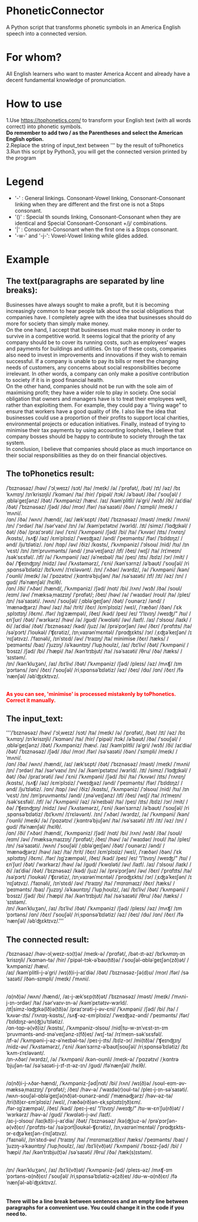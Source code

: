 # PhoneticConnector
A Python script that transforms phonetic symbols in an America English speech into a connected version. 

# For whom?
All English learners who want to master America Accent and already have a decent fundamental knowledge of pronunciation.

# How to use
1.Use https://tophonetics.com/ to transform your English text (with all words correct) into phonetic symbols.<br>
**Do remember to add two / as the Parentheses and select the American English option.** <br>
2.Replace the string of input_text between ''' by the result of toPhonetics<br>
3.Run this script by Python3, you will get the connected version printed by the program<br>

# Legend
- '-' : General linkings. Consonant-Vowel linking, Consonant-Consonant linking when they are different and the first one is not a Stops consonant.
- '()' : Special th sounds linking, Consonant-Consonant when they are identical and Special Consonant-Consonant +/j/ combinations.
- '|' : Consonant-Consonant when the first one is a Stops consonant.
- '-w-' and '-j-': Vowel-Vowel linking while glides added.

# Example
## The text(paragraphs are separated by line breaks):

Businesses have always sought to make a profit, but it is becoming increasingly common to hear people talk about the social obligations that companies have. I completely agree with the idea that businesses should do more for society than simply make money.<br>
On the one hand, I accept that businesses must make money in order to survive in a competitive world. It seems logical that the priority of any company should be to cover its running costs, such as employees’ wages and payments for buildings and utilities. On top of these costs, companies also need to invest in improvements and innovations if they wish to remain successful. If a company is unable to pay its bills or meet the changing needs of customers, any concerns about social responsibilities become irrelevant. In other words, a company can only make a positive contribution to society if it is in good financial health.<br>
On the other hand, companies should not be run with the sole aim of maximising profit; they have a wider role to play in society. One social obligation that owners and managers have is to treat their employees well, rather than exploiting them. For example, they could pay a “living wage” to ensure that workers have a good quality of life. I also like the idea that businesses could use a proportion of their profits to support local charities, environmental projects or education initiatives. Finally, instead of trying to minimise their tax payments by using accounting loopholes, I believe that company bosses should be happy to contribute to society through the tax system.<br>
In conclusion, I believe that companies should place as much importance on their social responsibilities as they do on their financial objectives.<br>

## The toPhonetics result:
/ˈbɪznəsəz/ /həv/ /ˈɔlˌweɪz/ /sɔt/ /tə/ /meɪk/ /ə/ /ˈprɑfət/, /bət/ /ɪt/ /əz/ /bɪˈkʌmɪŋ/ /ɪnˈkrisɪŋli/ /ˈkɑmən/ /tə/ /hir/ /ˈpipəl/ /tɔk/ /əˈbaʊt/ /ðə/ /ˈsoʊʃəl/ /ˌɑbləˈɡeɪʃənz/ /ðət/ /ˈkʌmpəniz/ /hæv/. /aɪ/ /kəmˈplitli/ /əˈɡri/ /wɪð/ /ði/ /aɪˈdiə/ /ðət/ /ˈbɪznəsəz/ /ʃəd/ /dʊ/ /mɔr/ /fər/ /səˈsaɪəti/ /ðən/ /ˈsɪmpli/ /meɪk/ /ˈmʌni/.<br>
/ɑn/ /ðə/ /wʌn/ /hænd/, /aɪ/ /ækˈsɛpt/ /ðət/ /ˈbɪznəsəz/ /məst/ /meɪk/ /ˈmʌni/ /ɪn/ /ˈɔrdər/ /tə/ /sərˈvaɪv/ /ɪn/ /ə/ /kəmˈpɛtətɪv/ /wɜrld/. /ɪt/ /simz/ /ˈlɑʤɪkəl/ /ðət/ /ðə/ /praɪˈɔrəti/ /əv/ /ˈɛni/ /ˈkʌmpəni/ /ʃəd/ /bi/ /tə/ /ˈkʌvər/ /ɪts/ /ˈrʌnɪŋ/ /kɑsts/, /sʌʧ/ /əz/ /ɛmˈplɔɪiz/ /ˈweɪʤəz/ /ənd/ /ˈpeɪmənts/ /fər/ /ˈbɪldɪŋz/ /ənd/ /juˈtɪlətiz/. /ɑn/ /tɑp/ /əv/ /ðiz/ /kɑsts/, /ˈkʌmpəniz/ /ˈɔlsoʊ/ /nid/ /tʊ/ /ɪnˈvɛst/ /ɪn/ /ɪmˈpruvmənts/ /ənd/ /ˌɪnəˈveɪʃənz/ /ɪf/ /ðeɪ/ /wɪʃ/ /tə/ /rɪˈmeɪn/ /səkˈsɛsfəl/. /ɪf/ /ə/ /ˈkʌmpəni/ /əz/ /əˈneɪbəl/ /tə/ /peɪ/ /ɪts/ /bɪlz/ /ɔr/ /mit/ /ðə/ /ˈʧeɪnʤɪŋ/ /nidz/ /əv/ /ˈkʌstəmərz/, /ˈɛni/ /kənˈsɜrnz/ /əˈbaʊt/ /ˈsoʊʃəl/ /riˌspɑnsəˈbɪlətiz/ /bɪˈkʌm/ /ɪˈrɛləvənt/. /ɪn/ /ˈʌðər/ /wɜrdz/, /ə/ /ˈkʌmpəni/ /kən/ /ˈoʊnli/ /meɪk/ /ə/ /ˈpɑzətɪv/ /ˌkɑntrəˈbjuʃən/ /tə/ /səˈsaɪəti/ /ɪf/ /ɪt/ /əz/ /ɪn/ /ɡʊd/ /fəˈnænʃəl/ /hɛlθ/.<br>
/ɑn/ /ði/ /ˈʌðər/ /hænd/, /ˈkʌmpəniz/ /ʃəd/ /nɑt/ /bi/ /rʌn/ /wɪð/ /ðə/ /soʊl/ /eɪm/ /əv/ /ˈmæksəˌmaɪzɪŋ/ /ˈprɑfət/; /ðeɪ/ /həv/ /ə/ /ˈwaɪdər/ /roʊl/ /tə/ /pleɪ/ /ɪn/ /səˈsaɪəti/. /wʌn/ /ˈsoʊʃəl/ /ˌɑbləˈɡeɪʃən/ /ðət/ /ˈoʊnərz/ /ənd/ /ˈmænəʤərz/ /həv/ /əz/ /tə/ /trit/ /ðɛr/ /ɛmˈplɔɪiz/ /wɛl/, /ˈræðər/ /ðən/ /ˈɛkˌsplɔɪtɪŋ/ /ðɛm/. /fər/ /ɪɡˈzæmpəl/, /ðeɪ/ /kəd/ /peɪ/ /eɪ/ “/ˈlɪvɪŋ/ /weɪʤ/” /tʊ/ /ɛnˈʃʊr/ /ðət/ /ˈwɜrkərz/ /həv/ /ə/ /ɡʊd/ /ˈkwɑləti/ /əv/ /laɪf/. /aɪ/ /ˈɔlsoʊ/ /laɪk/ /ði/ /aɪˈdiə/ /ðət/ /ˈbɪznəsəz/ /kəd/ /juz/ /ə/ /prəˈpɔrʃən/ /əv/ /ðɛr/ /ˈprɑfɪts/ /tə/ /səˈpɔrt/ /ˈloʊkəl/ /ˈʧɛrətiz/, /ɪnˌvaɪrənˈmɛntəl/ /ˈprɑʤɛkts/ /ɔr/ /ˌɛʤəˈkeɪʃən/ /ɪˈnɪʃətɪvz/. /ˈfaɪnəli/, /ɪnˈstɛd/ /əv/ /ˈtraɪɪŋ/ /tə/ minimise /ðɛr/ /tæks/ /ˈpeɪmənts/ /baɪ/ /ˈjuzɪŋ/ /əˈkaʊntɪŋ/ /ˈlupˌhoʊlz/, /aɪ/ /bɪˈliv/ /ðət/ /ˈkʌmpəni/ /ˈbɔsɪz/ /ʃəd/ /bi/ /ˈhæpi/ /tə/ /kənˈtrɪbjut/ /tə/ /səˈsaɪəti/ /θru/ /ðə/ /tæks/ /ˈsɪstəm/.<br>
/ɪn/ /kənˈkluʒən/, /aɪ/ /bɪˈliv/ /ðət/ /ˈkʌmpəniz/ /ʃəd/ /pleɪs/ /əz/ /mʌʧ/ /ɪmˈpɔrtəns/ /ɑn/ /ðɛr/ /ˈsoʊʃəl/ /riˌspɑnsəˈbɪlətiz/ /əz/ /ðeɪ/ /dʊ/ /ɑn/ /ðɛr/ /fəˈnænʃəl/ /əbˈʤɛktɪvz/.<br><br>

**<span style="color: red">As you can see, 'minimise' is processed mistakenly by toPhonetics. Correct it manually.</span>**
## The input_text:
'''/ˈbɪznəsəz/ /həv/ /ˈɔlˌweɪz/ /sɔt/ /tə/ /meɪk/ /ə/ /ˈprɑfət/, /bət/ /ɪt/ /əz/ /bɪˈkʌmɪŋ/ /ɪnˈkrisɪŋli/ /ˈkɑmən/ /tə/ /hir/ /ˈpipəl/ /tɔk/ /əˈbaʊt/ /ðə/ /ˈsoʊʃəl/ /ˌɑbləˈɡeɪʃənz/ /ðət/ /ˈkʌmpəniz/ /hæv/. /aɪ/ /kəmˈplitli/ /əˈɡri/ /wɪð/ /ði/ /aɪˈdiə/ /ðət/ /ˈbɪznəsəz/ /ʃəd/ /dʊ/ /mɔr/ /fər/ /səˈsaɪəti/ /ðən/ /ˈsɪmpli/ /meɪk/ /ˈmʌni/.<br>
/ɑn/ /ðə/ /wʌn/ /hænd/, /aɪ/ /ækˈsɛpt/ /ðət/ /ˈbɪznəsəz/ /məst/ /meɪk/ /ˈmʌni/ /ɪn/ /ˈɔrdər/ /tə/ /sərˈvaɪv/ /ɪn/ /ə/ /kəmˈpɛtətɪv/ /wɜrld/. /ɪt/ /simz/ /ˈlɑʤɪkəl/ /ðət/ /ðə/ /praɪˈɔrəti/ /əv/ /ˈɛni/ /ˈkʌmpəni/ /ʃəd/ /bi/ /tə/ /ˈkʌvər/ /ɪts/ /ˈrʌnɪŋ/ /kɑsts/, /sʌʧ/ /əz/ /ɛmˈplɔɪiz/ /ˈweɪʤəz/ /ənd/ /ˈpeɪmənts/ /fər/ /ˈbɪldɪŋz/ /ənd/ /juˈtɪlətiz/. /ɑn/ /tɑp/ /əv/ /ðiz/ /kɑsts/, /ˈkʌmpəniz/ /ˈɔlsoʊ/ /nid/ /tʊ/ /ɪnˈvɛst/ /ɪn/ /ɪmˈpruvmənts/ /ənd/ /ˌɪnəˈveɪʃənz/ /ɪf/ /ðeɪ/ /wɪʃ/ /tə/ /rɪˈmeɪn/ /səkˈsɛsfəl/. /ɪf/ /ə/ /ˈkʌmpəni/ /əz/ /əˈneɪbəl/ /tə/ /peɪ/ /ɪts/ /bɪlz/ /ɔr/ /mit/ /ðə/ /ˈʧeɪnʤɪŋ/ /nidz/ /əv/ /ˈkʌstəmərz/, /ˈɛni/ /kənˈsɜrnz/ /əˈbaʊt/ /ˈsoʊʃəl/ /riˌspɑnsəˈbɪlətiz/ /bɪˈkʌm/ /ɪˈrɛləvənt/. /ɪn/ /ˈʌðər/ /wɜrdz/, /ə/ /ˈkʌmpəni/ /kən/ /ˈoʊnli/ /meɪk/ /ə/ /ˈpɑzətɪv/ /ˌkɑntrəˈbjuʃən/ /tə/ /səˈsaɪəti/ /ɪf/ /ɪt/ /əz/ /ɪn/ /ɡʊd/ /fəˈnænʃəl/ /hɛlθ/.<br>
/ɑn/ /ði/ /ˈʌðər/ /hænd/, /ˈkʌmpəniz/ /ʃəd/ /nɑt/ /bi/ /rʌn/ /wɪð/ /ðə/ /soʊl/ /eɪm/ /əv/ /ˈmæksəˌmaɪzɪŋ/ /ˈprɑfət/; /ðeɪ/ /həv/ /ə/ /ˈwaɪdər/ /roʊl/ /tə/ /pleɪ/ /ɪn/ /səˈsaɪəti/. /wʌn/ /ˈsoʊʃəl/ /ˌɑbləˈɡeɪʃən/ /ðət/ /ˈoʊnərz/ /ənd/ /ˈmænəʤərz/ /həv/ /əz/ /tə/ /trit/ /ðɛr/ /ɛmˈplɔɪiz/ /wɛl/, /ˈræðər/ /ðən/ /ˈɛkˌsplɔɪtɪŋ/ /ðɛm/. /fər/ /ɪɡˈzæmpəl/, /ðeɪ/ /kəd/ /peɪ/ /eɪ/ “/ˈlɪvɪŋ/ /weɪʤ/” /tʊ/ /ɛnˈʃʊr/ /ðət/ /ˈwɜrkərz/ /həv/ /ə/ /ɡʊd/ /ˈkwɑləti/ /əv/ /laɪf/. /aɪ/ /ˈɔlsoʊ/ /laɪk/ /ði/ /aɪˈdiə/ /ðət/ /ˈbɪznəsəz/ /kəd/ /juz/ /ə/ /prəˈpɔrʃən/ /əv/ /ðɛr/ /ˈprɑfɪts/ /tə/ /səˈpɔrt/ /ˈloʊkəl/ /ˈʧɛrətiz/, /ɪnˌvaɪrənˈmɛntəl/ /ˈprɑʤɛkts/ /ɔr/ /ˌɛʤəˈkeɪʃən/ /ɪˈnɪʃətɪvz/. /ˈfaɪnəli/, /ɪnˈstɛd/ /əv/ /ˈtraɪɪŋ/ /tə/ /ˈmɪnɪmaɪz/ /ðɛr/ /tæks/ /ˈpeɪmənts/ /baɪ/ /ˈjuzɪŋ/ /əˈkaʊntɪŋ/ /ˈlupˌhoʊlz/, /aɪ/ /bɪˈliv/ /ðət/ /ˈkʌmpəni/ /ˈbɔsɪz/ /ʃəd/ /bi/ /ˈhæpi/ /tə/ /kənˈtrɪbjut/ /tə/ /səˈsaɪəti/ /θru/ /ðə/ /tæks/ /ˈsɪstəm/.<br>
/ɪn/ /kənˈkluʒən/, /aɪ/ /bɪˈliv/ /ðət/ /ˈkʌmpəniz/ /ʃəd/ /pleɪs/ /əz/ /mʌʧ/ /ɪmˈpɔrtəns/ /ɑn/ /ðɛr/ /ˈsoʊʃəl/ /riˌspɑnsəˈbɪlətiz/ /əz/ /ðeɪ/ /dʊ/ /ɑn/ /ðɛr/ /fəˈnænʃəl/ /əbˈʤɛktɪvz/.'''<br>

## The connected result:
/ˈbɪznəsəz/ /həv-ɔlˌweɪz-sɔ(t)ə/ /meɪk-ə/ /ˈprɑfət/, /bət-ɪt-əz/ /bɪˈkʌmɪŋ-ɪnˈkrisɪŋli/ /ˈkɑmən-tə/ /hir/ /ˈpipəl-tɔk-əˈbaʊ(tð)ə/ /ˈsoʊʃəl-ɑbləˈɡeɪʃən(zð)ət/ /ˈkʌmpəniz/ /hæv/.<br>
/aɪ/ /kəmˈplitli-j-əˈɡri/ /wɪ(ð)i-j-aɪˈdiə/ /ðət/ /ˈbɪznəsəz-ʃə(d)ʊ/ /mɔr/ /fər/ /səˈsaɪəti/ /ðən-sɪmpli/ /meɪk/ /ˈmʌni/.<br><br>

/ɑ(nð)ə/ /wʌn/ /hænd/, /aɪ-j-ækˈsɛp(tð)ət/ /ˈbɪznəsəz/ /məst/ /meɪk/ /ˈmʌni-j-ɪn-ɔrdər/ /tə/ /sərˈvaɪv-ɪn-ə/ /kəmˈpɛtətɪv-wɜrld/.<br>
/ɪt|simz-lɑʤɪkə(lð)ə(tð)ə/ /praɪˈɔrəti-j-əv-ɛni/ /ˈkʌmpəni/ /ʃəd/ /bi/ /tə/ /ˈkʌvər-ɪts/ /ˈrʌnɪŋ-kɑsts/, /sʌʧ-əz-ɛmˈplɔɪiz/ /ˈweɪʤəz-ənd/ /ˈpeɪmənts/ /fər/ /ˈbɪldɪŋz-ən(ʤ)uˈtɪlətiz/.<br>
/ɑn-tɑp-ə(vð)iz/ /kɑsts/, /ˈkʌmpəniz-ɔlsoʊ/ /nid|tʊ-w-ɪnˈvɛst-ɪn-ɪmˈpruvmənts-ənd-ɪnəˈveɪʃənz-ɪ(fð)eɪ/ /wɪʃ-tə/ /rɪˈmeɪn-səkˈsɛsfəl/.<br>
/ɪf-ə/ /ˈkʌmpəni-j-əz-əˈneɪbəl-tə/ /peɪ-j-ɪts/ /bɪlz-ɔr/ /mi(tð)ə/ /ˈʧeɪnʤɪŋ/ /nidz-əv/ /ˈkʌstəmərz/, /ˈɛni/ /kənˈsɜrnz-əˈbaʊt|soʊʃəl/ /riˌspɑnsəˈbɪlətiz/ /bɪˈkʌm-ɪˈrɛləvənt/.<br>
/ɪn-ʌðər/ /wɜrdz/, /ə/ /ˈkʌmpəni/ /kən-oʊnli/ /meɪk-ə/ /ˈpɑzətɪv/ /ˌkɑntrəˈbjuʃən-tə/ /səˈsaɪəti-j-ɪf-ɪt-əz-ɪn/ /ɡʊd/ /fəˈnænʃəl/ /hɛlθ/.<br><br>

/ɑ(nð)i-j-ʌðər-hænd/, /ˈkʌmpəniz-ʃəd|nɑt/ /bi/ /rʌn/ /wɪ(ð)ə/ /soʊl-eɪm-əv-mæksəˌmaɪzɪŋ/ /ˈprɑfət/; /ðeɪ/ /həv-ə/ /ˈwaɪdə(r)oʊl-tə/ /pleɪ-j-ɪn-səˈsaɪəti/.<br>
/wʌn-soʊʃəl-ɑbləˈɡeɪʃə(nð)ət-oʊnərz-ənd/ /ˈmænəʤərz/ /həv-əz-tə/ /tri(tð)ɛr-ɛmˈplɔɪiz/ /wɛl/, /ˈræðə(rð)ən-ɛkˌsplɔɪtɪ(ŋð)ɛm/.<br>
/fər-ɪɡˈzæmpəl/, /ðeɪ/ /kəd/ /peɪ-j-eɪ/ “/ˈlɪvɪŋ/ /weɪʤ/” /tʊ-w-ɛnˈʃʊ(rð)ət/ /ˈwɜrkərz/ /həv-ə/ /ɡʊd/ /ˈkwɑləti-j-əv/ /laɪf/.<br>
/aɪ-j-ɔlsoʊ/ /laɪ(kð)i-j-aɪˈdiə/ /ðət/ /ˈbɪznəsəz/ /kə(ʤ)uz-ə/ /prəˈpɔrʃən-ə(vð)ɛr/ /ˈprɑfɪts-tə/ /səˈpɔrt|loʊkəl-ʧɛrətiz/, /ɪnˌvaɪrənˈmɛntəl/ /ˈprɑʤɛkts-ɔr-ɛʤəˈkeɪʃən-ɪˈnɪʃətɪvz/.<br>
/ˈfaɪnəli/, /ɪnˈstɛd-əv/ /ˈtraɪɪŋ/ /tə/ /ˈmɪnɪmaɪ(zð)ɛr/ /tæks/ /ˈpeɪmənts/ /baɪ/ /ˈjuzɪŋ-əˈkaʊntɪŋ/ /ˈlupˌhoʊlz/, /aɪ/ /bɪˈli(vð)ət/ /ˈkʌmpəni/ /ˈbɔsɪz-ʃəd/ /bi/ /ˈhæpi/ /tə/ /kənˈtrɪbju(t)ə/ /səˈsaɪəti/ /θru/ /ðə/ /tæk(s)ɪstəm/.<br><br>

/ɪn/ /kənˈkluʒən/, /aɪ/ /bɪˈli(vð)ət/ /ˈkʌmpəniz-ʃəd/ /pleɪs-əz/ /mʌʧ-ɪmˈpɔrtəns-ɑ(nð)ɛr/ /ˈsoʊʃəl/ /riˌspɑnsəˈbɪlətiz-ə(zð)eɪ/ /dʊ-w-ɑ(nð)ɛr/ /fəˈnænʃəl-əbˈʤɛktɪvz/.<br>
<br><br>
**There will be a line break between sentences and an empty line between paragraphs for a convenient use. You could change it in the code if you need to.**